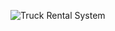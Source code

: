 ![Truck Rental System](https://github.com/Asimbong/truckrentalsystem/assets/101199833/08dd5c04-9b54-4647-a50e-7d29927c66cb)
